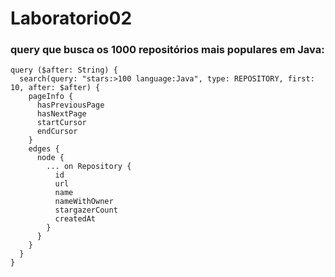 # Laboratorio02

### query que busca os 1000 repositórios mais populares em Java:

```
query ($after: String) {
  search(query: "stars:>100 language:Java", type: REPOSITORY, first: 10, after: $after) {
    pageInfo {
      hasPreviousPage
      hasNextPage
      startCursor
      endCursor
    }
    edges {
      node {
        ... on Repository {
          id
          url
          name
          nameWithOwner
          stargazerCount
          createdAt
        }
      }
    }
  }
}
```
